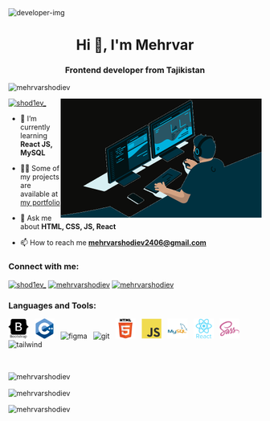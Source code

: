 <p> <img align="center" width="650" height="300" src="https://camo.githubusercontent.com/775ed67e1d46c9534c3cb9a4694edf0603b1436a7e3e15891d3c327733fc26b6/68747470733a2f2f7777772e61756469656e6365706c616e65742e636f6d2f726f6f742f74656d706c6174652f312f2f696d616765732f7765622d646576656c6f706d656e742e676966" alt="developer-img">
</p>

<h1 align="center">Hi 👋, I'm Mehrvar</h1>
<h3 align="center">Frontend developer from Tajikistan</h3>


<p align="left"> <img src="https://komarev.com/ghpvc/?username=mehrvarshodiev&label=Profile%20views&color=0e75b6&style=flat" alt="mehrvarshodiev" /> </p>

<p align="left"> 
  <a href="https://twitter.com/shod1ev_" target="blank"><img src="https://img.shields.io/twitter/follow/shod1ev_?logo=twitter&style=for-the-badge" alt="shod1ev_" /></a> 
  <img align="right" width="400" src="https://raw.githubusercontent.com/Potential17/Potential17/master/user%20(2).gif" alt="coding-gif"><br>
</p>

- 🌱 I’m currently learning **React JS, MySQL**

- 👨‍💻 Some of my projects are available at [my portfolio](https://mehrvarshodiev.github.io/portfolio/)

- 💬 Ask me about **HTML, CSS, JS, React**

- 📫 How to reach me **mehrvarshodiev2406@gmail.com**

<h3 align="left">Connect with me:</h3>
<p align="left">
<a href="https://twitter.com/shod1ev_" target="blank"><img align="center" src="https://raw.githubusercontent.com/rahuldkjain/github-profile-readme-generator/master/src/images/icons/Social/twitter.svg" alt="shod1ev_" height="30" width="40" /></a>
<a href="https://linkedin.com/in/mehrvarshodiev" target="blank"><img align="center" src="https://raw.githubusercontent.com/rahuldkjain/github-profile-readme-generator/master/src/images/icons/Social/linked-in-alt.svg" alt="mehrvarshodiev" height="30" width="40" /></a>
<a href="https://fb.com/mehrvarshodiev" target="blank"><img align="center" src="https://raw.githubusercontent.com/rahuldkjain/github-profile-readme-generator/master/src/images/icons/Social/facebook.svg" alt="mehrvarshodiev" height="30" width="40" /></a>
</p>

<h3 align="left">Languages and Tools:</h3>
<p align="left"> 
  <a href="https://getbootstrap.com" target="_blank" rel="noreferrer" style="text-decoration: none;"> <img src="https://raw.githubusercontent.com/devicons/devicon/master/icons/bootstrap/bootstrap-plain-wordmark.svg" alt="bootstrap" width="40" height="40"/> </a>&nbsp;
  <a href="https://www.w3schools.com/cpp/" target="_blank" rel="noreferrer" style="text-decoration: none;"> <img src="https://raw.githubusercontent.com/devicons/devicon/master/icons/cplusplus/cplusplus-original.svg" alt="cplusplus" width="40" height="40"/> </a>&nbsp; 
  <a href="https://www.figma.com/" target="_blank" rel="noreferrer" style="text-decoration: none;"> <img src="https://www.vectorlogo.zone/logos/figma/figma-icon.svg" alt="figma" width="40" height="40"/> </a>&nbsp;
  <a href="https://git-scm.com/" target="_blank" rel="noreferrer" style="text-decoration: none;"> <img src="https://www.vectorlogo.zone/logos/git-scm/git-scm-icon.svg" alt="git" width="40" height="40"/> </a>&nbsp;
  <a href="https://www.w3.org/html/" target="_blank" rel="noreferrer" style="text-decoration: none;"> <img src="https://raw.githubusercontent.com/devicons/devicon/master/icons/html5/html5-original-wordmark.svg" alt="html5" width="40" height="40"/> </a>&nbsp;
  <a href="https://developer.mozilla.org/en-US/docs/Web/JavaScript" target="_blank" rel="noreferrer" style="text-decoration: none;"> <img src="https://raw.githubusercontent.com/devicons/devicon/master/icons/javascript/javascript-original.svg" alt="javascript" width="40" height="40"/> </a>&nbsp;
  <a href="https://www.mysql.com/" target="_blank" rel="noreferrer" style="text-decoration: none;"> <img src="https://raw.githubusercontent.com/devicons/devicon/master/icons/mysql/mysql-original-wordmark.svg" alt="mysql" width="40" height="40"/> </a>&nbsp;
  <a href="https://reactjs.org/" target="_blank" rel="noreferrer" style="text-decoration: none;"> <img src="https://raw.githubusercontent.com/devicons/devicon/master/icons/react/react-original-wordmark.svg" alt="react" width="40" height="40"/> </a>&nbsp;
  <a href="https://sass-lang.com" target="_blank" rel="noreferrer" style="text-decoration: none;"> <img src="https://raw.githubusercontent.com/devicons/devicon/master/icons/sass/sass-original.svg" alt="sass" width="40" height="40"/> </a>&nbsp;
  <a href="https://tailwindcss.com/" target="_blank" rel="noreferrer" style="text-decoration: none;"> <img src="https://www.vectorlogo.zone/logos/tailwindcss/tailwindcss-icon.svg" alt="tailwind" width="40" height="40"/> </a>&nbsp;
</p>
<br>

  <img align="center" height="200" src="https://github-readme-stats.vercel.app/api/top-langs?username=mehrvarshodiev&show_icons=true&locale=en&layout=compact&hide=css&theme=cobalt" alt="mehrvarshodiev" />&nbsp;&nbsp;

  <img align="center" height="200"  src="https://github-readme-stats.vercel.app/api?username=mehrvarshodiev&show_icons=true&locale=en&theme=dracula" alt="mehrvarshodiev" />&nbsp;&nbsp;

  <img align="center" height="200" src="https://github-readme-streak-stats.herokuapp.com/?user=mehrvarshodiev&theme=buefy" alt="mehrvarshodiev" />
  
